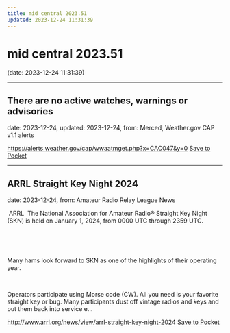 ```yaml
---
title: mid central 2023.51
updated: 2023-12-24 11:31:39
---
```


# mid central 2023.51

(date: 2023-12-24 11:31:39)

---

## There are no active watches, warnings or advisories

date: 2023-12-24, updated: 2023-12-24, from: Merced, Weather.gov CAP v1.1 alerts



<span class="feed-item-link">
<a href="https://alerts.weather.gov/cap/wwaatmget.php?x=CAC047&y=0">https://alerts.weather.gov/cap/wwaatmget.php?x=CAC047&y=0</a> <a href="https://getpocket.com/save" class="pocket-btn" data-lang="en" data-save-url="https://alerts.weather.gov/cap/wwaatmget.php?x=CAC047&y=0">Save to Pocket</a>
</span>

---

## ARRL Straight Key Night 2024

date: 2023-12-24, from: Amateur Radio Relay League News

<p> ARRL  The National Association for Amateur Radio® Straight Key Night (SKN) is held on January 1, 2024, from 0000 UTC through 2359 UTC.</p><p> </p><p> </p><p>Many hams look forward to SKN as one of the highlights of their operating year.<span> </span></p><p> </p><p>Operators participate using Morse code (CW). All you need is your favorite straight key or bug. Many participants dust off vintage radios and keys and put them back into service e...</p>

<span class="feed-item-link">
<a href="http://www.arrl.org/news/view/arrl-straight-key-night-2024">http://www.arrl.org/news/view/arrl-straight-key-night-2024</a> <a href="https://getpocket.com/save" class="pocket-btn" data-lang="en" data-save-url="http://www.arrl.org/news/view/arrl-straight-key-night-2024">Save to Pocket</a>
</span>



<script type="text/javascript">!function(d,i){if(!d.getElementById(i)){var j=d.createElement("script");j.id=i;j.src="https://widgets.getpocket.com/v1/j/btn.js?v=1";var w=d.getElementById(i);d.body.appendChild(j);}}(document,"pocket-btn-js");</script>

